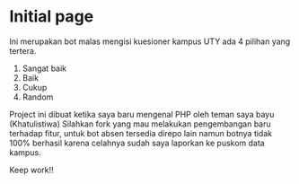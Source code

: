# Initial page

Ini merupakan bot malas mengisi kuesioner kampus UTY ada 4 pilihan yang tertera.

1. Sangat baik
2. Baik
3. Cukup
4. Random

Project ini dibuat ketika saya baru mengenal PHP oleh teman saya bayu (Khatulistiwa) 
Silahkan fork yang mau melakukan pengembangan baru terhadap fitur, untuk bot absen tersedia direpo lain namun botnya tidak 100% berhasil karena celahnya sudah saya laporkan ke puskom data kampus.

Keep work!!
